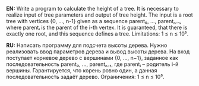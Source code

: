 <b>EN:</b> Write a program to calculate the height of a tree. It is necessary to realize input of tree parameters and output of tree height. The input is a root tree with vertices {0, ..., n-1} given as a sequence parent₀, ..., parentₙ₋₁, where parentᵢ is the parent of the i-th vertex. It is guaranteed, that there is exactly one root, and this sequence defines a tree. Limitations: 1 ≤ n ≤ 10⁵.  

<b>RU:</b> Написать программу для подсчета высоты дерева. Нужно реализовать ввод параметров дерева и вывод высоты дерева. На вход поступает корневое дерево с вершинами {0, ..., n−1}, заданное как последовательность parent₀, ..., parentₙ₋₁, где parentᵢ – родитель i-й вершины. Гарантируется, что корень ровно один, а данная последовательность задаёт дерево. Ограничения: 1 ≤ n ≤ 10⁵.
